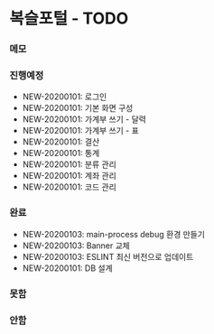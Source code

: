 # 복슬포털 - TODO

### 메모

### 진행예정
- NEW-20200101: 로그인
- NEW-20200101: 기본 화면 구성
- NEW-20200101: 가계부 쓰기 - 달력
- NEW-20200101: 가계부 쓰기 - 표
- NEW-20200101: 결산
- NEW-20200101: 통계
- NEW-20200101: 분류 관리
- NEW-20200101: 계좌 관리
- NEW-20200101: 코드 관리

### 완료
- NEW-20200103: main-process debug 환경 만들기
- NEW-20200103: Banner 교체
- NEW-20200103: ESLINT 최신 버전으로 업데이트
- NEW-20200101: DB 설계

### 못함

### 안함
